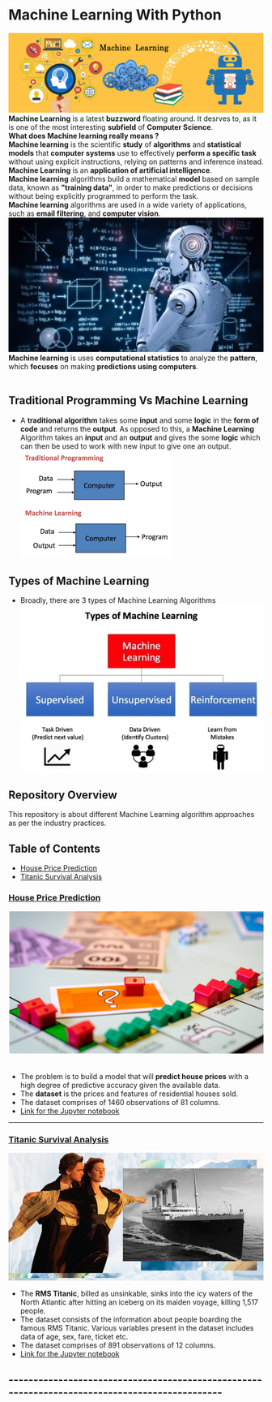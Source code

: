 # Machine Learning With Python
![image.jpg](images/machine.jpg) 
__Machine Learning__ is a latest __buzzword__ floating around. It desrves to, as it is one of the most interesting __subfield__ of __Computer Science__.<br>
__What does Machine learning really means ?__<br>
__Machine learning__ is the scientific __study__ of __algorithms__ and __statistical models__ that __computer systems__ use to effectively __perform a specific task__ without using explicit instructions, relying on patterns and inference instead.<br>
__Machine Learning__ is an __application of artificial intelligence__.<br>
__Machine learning__ algorithms build a mathematical __model__ based on sample data, known as __"training data"__, in order to make predictions or decisions without being explicitly programmed to perform the task.<br>
__Machine learning__ algorithms are used in a wide variety of applications, such as __email filtering__, and __computer vision__.<br>
![image.jpg](images/machine_learning.jpg)<br>
 __Machine learning__ is uses __computational statistics__ to analyze the __pattern__, which __focuses__ on making __predictions using computers__.<br><br>
## Traditional Programming Vs Machine Learning
- A __traditional algorithm__ takes some __input__ and some __logic__ in the __form of code__ and returns the __output__. As opposed to this, a __Machine Learning__ Algorithm takes an __input__ and an __output__ and gives the some __logic__ which can then be used to work with new input to give one an output. <br>
![image.png](images/mlvsprogram.png)
## Types of Machine Learning
- Broadly, there are 3 types of Machine Learning Algorithms
 ![image.jpeg](images/typesofml.jpeg)
 
 ## Repository Overview
This repository is about different Machine Learning algorithm approaches as per the industry practices.

## Table of Contents
- [House Price Prediction](#section1)<br>
- [Titanic Survival Analysis](#section2)<br>

<a id=section1></a>
### [House Price Prediction](./house_price_prediction)
![image.png](images/house_price.png)<br><br>
- The problem is to build a model that will __predict house prices__ with a high degree of predictive accuracy given the available data.<br>
- The __dataset__ is the prices and features of residential houses sold.
- The dataset comprises of 1460 observations of 81 columns.
- [Link for the Jupyter notebook](./house_price_prediction/House_Price_Prediction.ipynb)


___
<a id=section2></a>
### [Titanic Survival Analysis](./titanic_survival_analysis)
![image.jpg](images/titanic.jpg)<br>
- The __RMS Titanic__, billed as unsinkable, sinks into the icy waters of the North Atlantic after hitting an iceberg on its maiden voyage, killing 1,517 people.
- The dataset consists of the information about people boarding the famous RMS Titanic. Various variables present in the dataset includes data of age, sex, fare, ticket etc.
- The dataset comprises of 891 observations of 12 columns.
- [Link for the Jupyter notebook](./titanic_survival_analysis/DecisionTreesTitanicDataset.ipynb)
 

## ---------------------------------------------------------------------------------------------- ##
